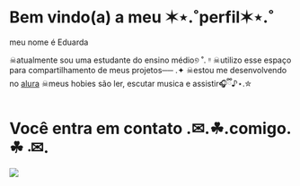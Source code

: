 # Bem vindo(a) a meu ✶⋆.˚perfil✶⋆.˚
meu nome é Eduarda 

☠︎︎atualmente sou uma estudante do ensino médio୭ ˚. ᵎᵎ
☠︎︎utilizo esse espaço para compartilhamento de meus projetos── .✦
☠︎︎estou me desenvolvendo no [alura](https://www.com.br)
☠︎︎meus hobies são ler, escutar musica e assistir🎧ྀི♪⋆.✮

# Você entra em contato  .✉.☘︎.comigo.☘︎ ܁✉.


![](https://media4.giphy.com/media/v1.Y2lkPTc5MGI3NjExZGtqNWR6ZnpwdDloeThiczZpYXNkYmFjMTBvemxiaDJhZ3A0Z2NvcCZlcD12MV9pbnRlcm5hbF9naWZfYnlfaWQmY3Q9Zw/ZSDDiNfyiwnAbQUsFc/giphy.gif)
